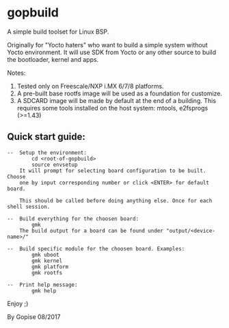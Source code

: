 # gopbuild
A simple build toolset for Linux BSP.

Originally for "Yocto haters" who want to build a simple system without Yocto environment.
It will use SDK from Yocto or any other source to build the bootloader, kernel and apps.

Notes:
1. Tested only on Freescale/NXP i.MX 6/7/8 platforms.
2. A pre-built base rootfs image will be used as a foundation for customize.
3. A SDCARD image will be made by default at the end of a building. This requires some
   tools installed on the host system:
        mtools, e2fsprogs (>=1.43)

Quick start guide:
-----------------------------------------------------------------------------------------
    --  Setup the environment:
            cd <root-of-gopbuild>
            source envsetup
        It will prompt for selecting board configuration to be built. Choose
        one by input corresponding number or click <ENTER> for default board.

        This should be called before doing anything else. Once for each shell session.

    --  Build everything for the choosen board:
            gmk
        The build output for a board can be found under "output/<device-name>/"

    --  Build specific module for the choosen board. Examples:
            gmk uboot
            gmk kernel
            gmk platform
            gmk rootfs

    --  Print help message:
            gmk help


Enjoy ;)

By Gopise
08/2017

